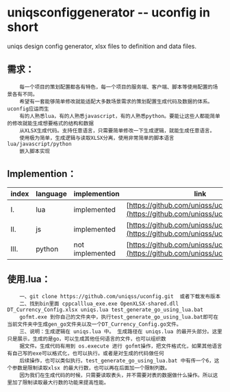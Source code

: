 # uniqsconfiggenerator -- uconfig in short
uniqs design config generator, xlsx files to definition and data files. 

## 需求：
```
    每一个项目的策划配置都各有特色，每一个项目的服务端、客户端、脚本等使用配置的场景各有不同。
    希望有一套能够简单修改就能适配大多数场景需求的策划配置生成代码及数据的体系。uconfig应运而生
    有的人熟悉lua，有的人熟悉javascript，有的人熟悉python。要能让这些人都能简单的修改就能生成想要格式的结构和数据
    从XLSX生成代码。支持任意语言，只需要简单修改一下生成逻辑，就能生成任意语言。
    使用极为简单，生成逻辑与读取XLSX分离，使用非常简单的脚本语言lua/javascript/python
    嵌入脚本实现
```
## Implemention：
index | language | implemention | link
------ | ------ | ------ | ------
I. | lua | implemented | [https://github.com/uniqss/uconfiglua.git](https://github.com/uniqss/uconfiglua.git)
II. | js | implemented | [https://github.com/uniqss/uconfigjs.git](https://github.com/uniqss/uconfigjs.git)
III. | python | not implemented | [https://github.com/uniqss/uconfigpython.git](https://github.com/uniqss/uconfigpython.git)

## 使用.lua：
        一、git clone https://github.com/uniqss/uconfig.git  或者下载发布版本
        二、找到bin里面 cppcalllua_exe.exe OpenXLSX-shared.dll DT_Currency_Config.xlsx uniqs.lua test_generate_go_using_lua.bat 
        gofmt.exe 到你自己的文件夹中，执行test_generate_go_using_lua.bat即可在当前文件夹中生成gen_go文件夹以及一个DT_Currency_Config.go文件。
        三、说明：生成逻辑在 uniqs.lua 中。 生成路径在 uniqs.lua 的最开头部分。这里只是展示，生成的是go，可以生成其他任何语言的文件，也可以组织数
        据文件。生成代码有用到 os.execute 进行 gofmt操作，把文件格式化，如果其他语言有自己写的exe可以格式化，也可以执行。或者是对生成的代码做任何
        后续操作，也可以类似执行。test_generate_go_using_lua.bat 中有传一个6，这个参数是限制读取xlsx 的最大行数，也可以再在后面加一个限制列数。
        因为我们在生成代码的时候，只需要读取表头，并不需要对表的数据做什么操作。所以这里加了限制读取最大行数的功能来提高性能。
